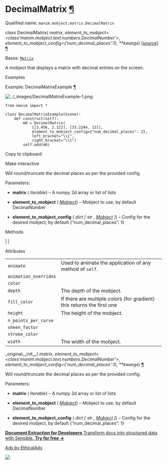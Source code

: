 # DecimalMatrix [¶](https://docs.manim.community/en/stable/reference/manim.mobject.matrix.DecimalMatrix.html\#decimalmatrix "Link to this heading")

Qualified name: `manim.mobject.matrix.DecimalMatrix`

_class_ DecimalMatrix( _matrix_, _element\_to\_mobject=<class'manim.mobject.text.numbers.DecimalNumber'>_, _element\_to\_mobject\_config={'num\_decimal\_places':1}_, _\*\*kwargs_) [\[source\]](https://docs.manim.community/en/stable/_modules/manim/mobject/matrix.html#DecimalMatrix) [¶](https://docs.manim.community/en/stable/reference/manim.mobject.matrix.DecimalMatrix.html#manim.mobject.matrix.DecimalMatrix "Link to this definition")

Bases: [`Matrix`](https://docs.manim.community/en/stable/reference/manim.mobject.matrix.Matrix.html#manim.mobject.matrix.Matrix "manim.mobject.matrix.Matrix")

A mobject that displays a matrix with decimal entries on the screen.

Examples

Example: DecimalMatrixExample [¶](https://docs.manim.community/en/stable/reference/manim.mobject.matrix.DecimalMatrix.html#decimalmatrixexample)

![../_images/DecimalMatrixExample-1.png](https://docs.manim.community/en/stable/_images/DecimalMatrixExample-1.png)

```
from manim import *

class DecimalMatrixExample(Scene):
    def construct(self):
        m0 = DecimalMatrix(
            [[3.456, 2.122], [33.2244, 12]],
            element_to_mobject_config={"num_decimal_places": 2},
            left_bracket="\\{",
            right_bracket="\\}")
        self.add(m0)

```

Copy to clipboard

Make interactive

Will round/truncate the decimal places as per the provided config.

Parameters:

- **matrix** ( _Iterable_) – A numpy 2d array or list of lists

- **element\_to\_mobject** ( [_Mobject_](https://docs.manim.community/en/stable/reference/manim.mobject.mobject.Mobject.html#manim.mobject.mobject.Mobject "manim.mobject.mobject.Mobject")) – Mobject to use, by default DecimalNumber

- **element\_to\_mobject\_config** ( _dict_ _\[_ _str_ _,_ [_Mobject_](https://docs.manim.community/en/stable/reference/manim.mobject.mobject.Mobject.html#manim.mobject.mobject.Mobject "manim.mobject.mobject.Mobject") _\]_) – Config for the desired mobject, by default {“num\_decimal\_places”: 1}


Methods

|
|

Attributes

|     |     |
| --- | --- |
| `animate` | Used to animate the application of any method of `self`. |
| `animation_overrides` |  |
| `color` |  |
| `depth` | The depth of the mobject. |
| `fill_color` | If there are multiple colors (for gradient) this returns the first one |
| `height` | The height of the mobject. |
| `n_points_per_curve` |  |
| `sheen_factor` |  |
| `stroke_color` |  |
| `width` | The width of the mobject. |

\_original\_\_init\_\_( _matrix_, _element\_to\_mobject=<class'manim.mobject.text.numbers.DecimalNumber'>_, _element\_to\_mobject\_config={'num\_decimal\_places':1}_, _\*\*kwargs_) [¶](https://docs.manim.community/en/stable/reference/manim.mobject.matrix.DecimalMatrix.html#manim.mobject.matrix.DecimalMatrix._original__init__ "Link to this definition")

Will round/truncate the decimal places as per the provided config.

Parameters:

- **matrix** ( _Iterable_) – A numpy 2d array or list of lists

- **element\_to\_mobject** ( [_Mobject_](https://docs.manim.community/en/stable/reference/manim.mobject.mobject.Mobject.html#manim.mobject.mobject.Mobject "manim.mobject.mobject.Mobject")) – Mobject to use, by default DecimalNumber

- **element\_to\_mobject\_config** ( _dict_ _\[_ _str_ _,_ [_Mobject_](https://docs.manim.community/en/stable/reference/manim.mobject.mobject.Mobject.html#manim.mobject.mobject.Mobject "manim.mobject.mobject.Mobject") _\]_) – Config for the desired mobject, by default {“num\_decimal\_places”: 1}


[**Document Extraction for Developers** Transform docs into structured data with Sensible. **Try for free →**](https://server.ethicalads.io/proxy/click/8517/019600eb-89ec-7c30-990e-6aa4a3bdc4c5/)

[Ads by EthicalAds](https://www.ethicalads.io/advertisers/topics/data-science/?ref=ea-text)

![](https://server.ethicalads.io/proxy/view/8517/019600eb-89ec-7c30-990e-6aa4a3bdc4c5/)